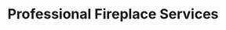 ---
title: "Professional Fireplace Services"
url: /wayne/professional-fireplace-services/
shop: Kamine & Öfen
---